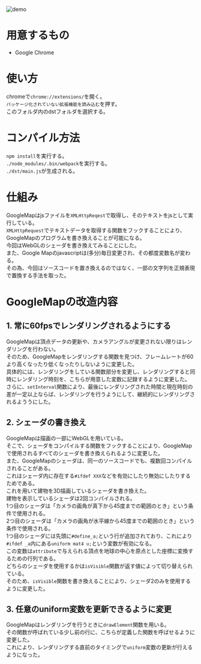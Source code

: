 ![demo](https://github.com/wakewakame/SoundGoogleMap/blob/master/demo/demo.gif?raw=true)  

# 用意するもの
- Google Chrome

# 使い方
chromeで`chrome://extensions/`を開く。  
`パッケージ化されていない拡張機能を読み込む`を押す。  
このフォルダ内のdstフォルダを選択する。  

# コンパイル方法
`npm install`を実行する。  
`./node_modules/.bin/webpack`を実行する。  
`./dst/main.js`が生成される。  

# 仕組み
GoogleMapはjsファイルを`XMLHttpReqest`で取得し、そのテキストをjsとして実行している。  
`XMLHttpRequest`でテキストデータを取得する関数をフックすることにより、GoogleMapのプログラムを書き換えることが可能になる。  
今回はWebGLのシェーダを書き換えてみることにした。  
また、Google Mapのjavascriptは(多分)毎日変更され、その都度変数名が変わる。  
その為、今回はソースコードを置き換えるのではなく、一部の文字列を正規表現で置換する手法を取った。  

# GoogleMapの改造内容
## 1. 常に60fpsでレンダリングされるようにする
GoogleMapは頂点データの更新や、カメラアングルが変更されない限りはレンダリングを行わない。  
そのため、GoogleMapをレンダリングする関数を見つけ、フレームレートが60より高くなったり低くなったりしないように変更した。  
具体的には、レンダリングをしている関数部分を変更し、レンダリングすると同時にレンダリング時刻を、こちらが用意した変数に記録するように変更した。  
さらに、`setInterval`関数により、最後にレンダリングされた時間と現在時刻の差が一定以上ならば、レンダリングを行うようにして、継続的にレンダリングされるよううにした。  

## 2. シェーダの書き換え
GoogleMapは描画の一部にWebGLを用いている。  
そこで、シェーダをコンパイルする関数をフックすることにより、GoogleMapで使用されるすべてのシェーダを書き換えられるように変更した。  
また、GoogleMapのシェーダは、同一のソースコードでも、複数回コンパイルされることがある。  
これはシェーダ内に存在する`#ifdef XXX`などを有効にしたり無効にしたりするためである。  
これを用いて建物を3D描画しているシェーダを書き換えた。  
建物を表示しているシェーダは2回コンパイルされる。  
1つ目のシェーダは「カメラの画角が真下から45度までの範囲のとき」という条件で使用される。  
2つ目のシェーダは「カメラの画角が水平線から45度までの範囲のとき」という条件で使用される。  
1つ目のシェーダには先頭に`#define_a;`という行が追加されており、これにより`#ifdef _a`内にある`uniform mat4 u;`という変数が有効になる。  
この変数は`attribute`で与えられる頂点を地球の中心を原点とした座標に変換するための行列である。  
どちらのシェーダを使用するかは`isVisible`関数が返す値によって切り替えられている。  
そのため、`isVisible`関数を書き換えることにより、シェーダ2のみを使用するように変更した。  

## 3. 任意のuniform変数を更新できるように変更
GoogleMapはレンダリングを行うときに`drawElement`関数を用いる。  
その関数が呼ばれている少し前の行に、こちらが定義した関数を呼ばせるように変更した。  
これにより、レンダリングする直前のタイミングで`uniform`変数の更新が行えるようになった。  
